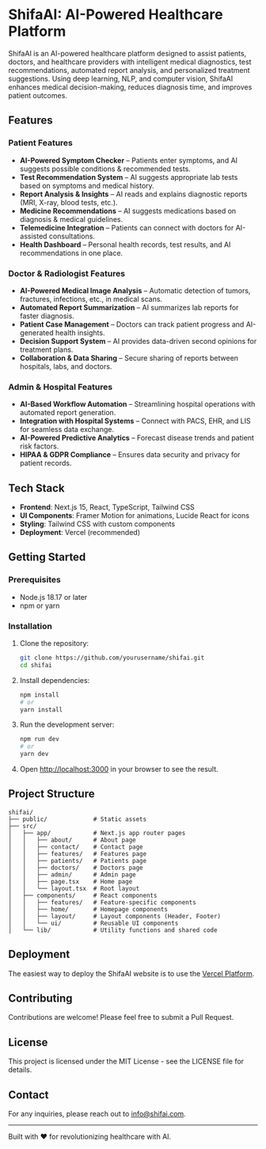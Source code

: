 # ShifaAI: AI-Powered Healthcare Platform

ShifaAI is an AI-powered healthcare platform designed to assist patients, doctors, and healthcare providers with intelligent medical diagnostics, test recommendations, automated report analysis, and personalized treatment suggestions. Using deep learning, NLP, and computer vision, ShifaAI enhances medical decision-making, reduces diagnosis time, and improves patient outcomes.

## Features

### Patient Features
- **AI-Powered Symptom Checker** – Patients enter symptoms, and AI suggests possible conditions & recommended tests.
- **Test Recommendation System** – AI suggests appropriate lab tests based on symptoms and medical history.
- **Report Analysis & Insights** – AI reads and explains diagnostic reports (MRI, X-ray, blood tests, etc.).
- **Medicine Recommendations** – AI suggests medications based on diagnosis & medical guidelines.
- **Telemedicine Integration** – Patients can connect with doctors for AI-assisted consultations.
- **Health Dashboard** – Personal health records, test results, and AI recommendations in one place.

### Doctor & Radiologist Features
- **AI-Powered Medical Image Analysis** – Automatic detection of tumors, fractures, infections, etc., in medical scans.
- **Automated Report Summarization** – AI summarizes lab reports for faster diagnosis.
- **Patient Case Management** – Doctors can track patient progress and AI-generated health insights.
- **Decision Support System** – AI provides data-driven second opinions for treatment plans.
- **Collaboration & Data Sharing** – Secure sharing of reports between hospitals, labs, and doctors.

### Admin & Hospital Features
- **AI-Based Workflow Automation** – Streamlining hospital operations with automated report generation.
- **Integration with Hospital Systems** – Connect with PACS, EHR, and LIS for seamless data exchange.
- **AI-Powered Predictive Analytics** – Forecast disease trends and patient risk factors.
- **HIPAA & GDPR Compliance** – Ensures data security and privacy for patient records.

## Tech Stack

- **Frontend**: Next.js 15, React, TypeScript, Tailwind CSS
- **UI Components**: Framer Motion for animations, Lucide React for icons
- **Styling**: Tailwind CSS with custom components
- **Deployment**: Vercel (recommended)

## Getting Started

### Prerequisites

- Node.js 18.17 or later
- npm or yarn

### Installation

1. Clone the repository:
   ```bash
   git clone https://github.com/yourusername/shifai.git
   cd shifai
   ```

2. Install dependencies:
   ```bash
   npm install
   # or
   yarn install
   ```

3. Run the development server:
   ```bash
   npm run dev
   # or
   yarn dev
   ```

4. Open [http://localhost:3000](http://localhost:3000) in your browser to see the result.

## Project Structure

```
shifai/
├── public/             # Static assets
├── src/
│   ├── app/            # Next.js app router pages
│   │   ├── about/      # About page
│   │   ├── contact/    # Contact page
│   │   ├── features/   # Features page
│   │   ├── patients/   # Patients page
│   │   ├── doctors/    # Doctors page
│   │   ├── admin/      # Admin page
│   │   ├── page.tsx    # Home page
│   │   └── layout.tsx  # Root layout
│   ├── components/     # React components
│   │   ├── features/   # Feature-specific components
│   │   ├── home/       # Homepage components
│   │   ├── layout/     # Layout components (Header, Footer)
│   │   └── ui/         # Reusable UI components
│   └── lib/            # Utility functions and shared code
```

## Deployment

The easiest way to deploy the ShifaAI website is to use the [Vercel Platform](https://vercel.com/new?utm_medium=default-template&filter=next.js).

## Contributing

Contributions are welcome! Please feel free to submit a Pull Request.

## License

This project is licensed under the MIT License - see the LICENSE file for details.

## Contact

For any inquiries, please reach out to info@shifai.com.

---

Built with ❤️ for revolutionizing healthcare with AI.
